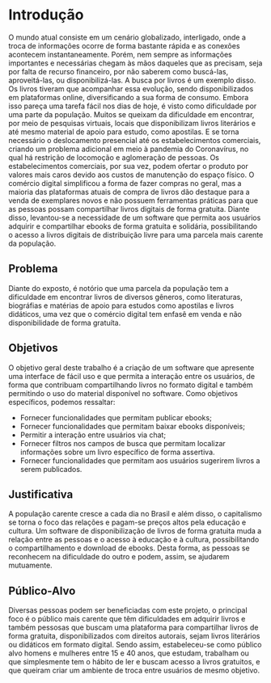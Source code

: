 # Introdução

O mundo atual consiste em um cenário globalizado, interligado, onde a troca de informações ocorre de forma bastante rápida e as conexões acontecem instantaneamente. Porém, nem sempre as informações importantes e necessárias chegam às mãos daqueles que as precisam, seja por falta de recurso financeiro, por não saberem como buscá-las, aproveitá-las, ou disponibilizá-las.
A busca por livros é um exemplo disso. Os livros tiveram que acompanhar essa evolução, sendo disponibilizados em plataformas online, diversificando a sua forma de consumo. Embora isso pareça uma tarefa fácil nos dias de hoje, é visto como dificuldade por uma parte da população. Muitos se queixam da dificuldade em encontrar, por meio de pesquisas virtuais, locais que disponibilizam livros literários e até mesmo material de apoio para estudo, como apostilas. E se torna necessário o deslocamento presencial até os estabelecimentos comerciais, criando um problema adicional em meio à pandemia do Coronavírus, no qual há restrição de locomoção e aglomeração de pessoas. Os estabelecimentos comerciais, por sua vez, podem ofertar o produto por valores mais caros devido aos custos de manutenção do espaço físico.
O comércio digital simplificou a forma de fazer compras no geral, mas a maioria das plataformas atuais de compra de livros dão destaque para a venda de exemplares novos e não possuem ferramentas práticas para que as pessoas possam compartilhar livros digitais de forma gratuita.
Diante disso, levantou-se a necessidade de um software que permita aos usuários adquirir e compartilhar ebooks de forma gratuita e solidária, possibilitando o acesso a livros digitais de distribuição livre para uma parcela mais carente da população.

## Problema

Diante do exposto, é notório que uma parcela da população tem a dificuldade em encontrar livros de diversos gêneros, como literaturas, biográfias e matérias de apoio para estudos como apostilas e livros didáticos, uma vez que o comércio digital tem enfasê em venda e não disponibilidade de forma gratuíta. 

## Objetivos

O objetivo geral deste trabalho é a criação de um software que apresente uma interface de fácil uso e que permita a interação entre os usuários, de forma que contribuam compartilhando livros no formato digital e também permitindo o uso do material disponível no software. 
Como objetivos específicos, podemos ressaltar:

* Fornecer funcionalidades que permitam publicar ebooks;
* Fornecer funcionalidades que permitam baixar ebooks disponíveis;
* Permitir a interação entre usuários via chat;
* Fornecer filtros nos campos de busca que permitam localizar informações sobre um livro específico de forma assertiva.
* Fornecer funcionalidades que permitam aos usuários sugerirem livros a serem publicados.


## Justificativa

A população carente cresce a cada dia no Brasil e além disso, o capitalismo se torna o foco das relações e pagam-se preços altos pela educação e cultura.
Um software de disponibilização de livros de forma gratuita muda a relação entre as pessoas e o acesso à educação e à cultura, possibilitando o compartilhamento e download de ebooks. Desta forma, as pessoas se reconhecem na dificuldade do outro e podem, assim, se ajudarem mutuamente.


## Público-Alvo

Diversas pessoas podem ser beneficiadas com este projeto, o principal foco é o público mais carente que têm dificuldades em adquirir livros e também pessosas que buscam uma plataforma para compartilhar livros de forma gratuita, disponibilizados com direitos autorais, sejam livros literários ou didáticos em formato digital.
Sendo assim, estabeleceu-se como público alvo homens e mulheres entre 15 e 40 anos, que estudam, trabalham ou que simplesmente tem o hábito de ler e buscam acesso a livros gratuitos, e que queiram criar um ambiente de troca entre usuários de mesmo objetivo.
